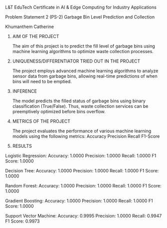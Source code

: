 L&T EduTech
Certificate in AI & Edge Computing 
for Industry Applications

Problem Statement 2 (PS-2)
Garbage Bin Level Prediction and Collection

Khumanthem Catherine


1. AIM OF THE PROJECT

   The aim of this project is to predict the fill level of garbage bins using machine learning algorithms to optimize waste collection processes.
   

3. UNIQUENESS/DIFFERENTIATOR TRIED OUT IN THE PROJECT

   The project employs advanced machine learning algorithms to analyze sensor data from garbage bins, allowing real-time predictions of when bins will need to be emptied.


3. INFERENCE

   The model predicts the filled status of garbage bins using binary classification (True/False). Thus, waste collection services can be preemptively optimized before bins overflow.


4. METRICS OF THE PROJECT

   The project evaluates the performance of various machine learning models using the following metrics:
   Accuracy
   Precision
   Recall
   F1-Score


5. RESULTS

  Logistic Regression:
  Accuracy: 1.0000
  Precision: 1.0000
  Recall: 1.0000
  F1 Score: 1.0000
  
  Decision Tree:
  Accuracy: 1.0000
  Precision: 1.0000
  Recall: 1.0000
  F1 Score: 1.0000
  
  Random Forest:
  Accuracy: 1.0000
  Precision: 1.0000
  Recall: 1.0000
  F1 Score: 1.0000
  
  Gradient Boosting:
  Accuracy: 1.0000
  Precision: 1.0000
  Recall: 1.0000
  F1 Score: 1.0000
  
  Support Vector Machine:
  Accuracy: 0.9995
  Precision: 1.0000
  Recall: 0.9947
  F1 Score: 0.9973
